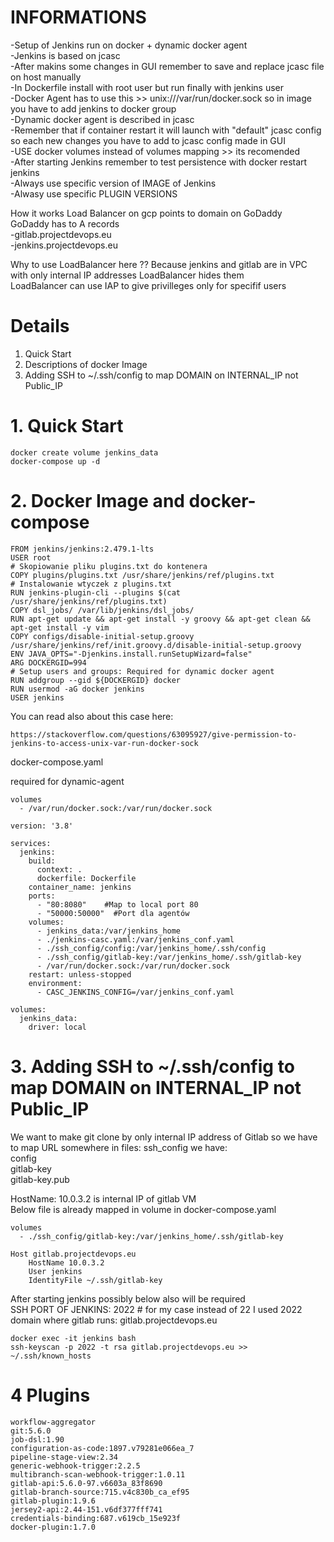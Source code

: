 
# INFORMATIONS
-Setup of Jenkins run on docker + dynamic docker agent  
-Jenkins is based on jcasc  
-After makins some changes in GUI remember to save and replace jcasc file on host manually  
-In Dockerfile install with root user but run finally with jenkins user  
-Docker Agent has to use this >> unix:///var/run/docker.sock so in image you have to add jenkins to docker group  
-Dynamic docker agent is described in jcasc  
-Remember that if container restart it will launch with "default" jcasc config so each new changes you have to add to jcasc config made in GUI  
-USE docker volumes instead of volumes mapping >> its recomended  
-After starting Jenkins remember to test persistence with docker restart jenkins  
-Always use specific version of IMAGE of Jenkins  
-Alwasy use specific PLUGIN VERSIONS  


How it works
Load Balancer on gcp points to domain on GoDaddy  
GoDaddy has to A records  
-gitlab.projectdevops.eu  
-jenkins.projectdevops.eu  

Why to use LoadBalancer here ??
Because jenkins and gitlab are in VPC with only internal IP addresses
LoadBalancer hides them  
LoadBalancer can use IAP to give privilleges only for specifif users  


# Details
1. Quick Start  
2. Descriptions of docker Image
3. Adding SSH to ~/.ssh/config to map DOMAIN on INTERNAL_IP not Public_IP  

# 1. Quick Start
```
docker create volume jenkins_data
docker-compose up -d
```

# 2. Docker Image and docker-compose
```
FROM jenkins/jenkins:2.479.1-lts
USER root
# Skopiowanie pliku plugins.txt do kontenera
COPY plugins/plugins.txt /usr/share/jenkins/ref/plugins.txt
# Instalowanie wtyczek z plugins.txt
RUN jenkins-plugin-cli --plugins $(cat /usr/share/jenkins/ref/plugins.txt)
COPY dsl_jobs/ /var/lib/jenkins/dsl_jobs/
RUN apt-get update && apt-get install -y groovy && apt-get clean && apt-get install -y vim
COPY configs/disable-initial-setup.groovy /usr/share/jenkins/ref/init.groovy.d/disable-initial-setup.groovy
ENV JAVA_OPTS="-Djenkins.install.runSetupWizard=false"
ARG DOCKERGID=994
# Setup users and groups: Required for dynamic docker agent
RUN addgroup --gid ${DOCKERGID} docker
RUN usermod -aG docker jenkins
USER jenkins
```
You can read also about this case here:  
```
https://stackoverflow.com/questions/63095927/give-permission-to-jenkins-to-access-unix-var-run-docker-sock
```

docker-compose.yaml  

required for dynamic-agent
```
volumes
  - /var/run/docker.sock:/var/run/docker.sock
```

```
version: '3.8'

services:
  jenkins:
    build:
      context: . 
      dockerfile: Dockerfile
    container_name: jenkins
    ports:
      - "80:8080"    #Map to local port 80
      - "50000:50000"  #Port dla agentów
    volumes:
      - jenkins_data:/var/jenkins_home  
      - ./jenkins-casc.yaml:/var/jenkins_conf.yaml
      - ./ssh_config/config:/var/jenkins_home/.ssh/config
      - ./ssh_config/gitlab-key:/var/jenkins_home/.ssh/gitlab-key
      - /var/run/docker.sock:/var/run/docker.sock
    restart: unless-stopped
    environment:
      - CASC_JENKINS_CONFIG=/var/jenkins_conf.yaml

volumes:
  jenkins_data:
    driver: local
```

# 3. Adding SSH to ~/.ssh/config to map DOMAIN on INTERNAL_IP not Public_IP 
We want to make git clone by only internal IP address of Gitlab so we have to map URL somewhere
in files: ssh_config we have:  
config  
gitlab-key  
gitlab-key.pub  

HostName: 10.0.3.2 is internal IP of gitlab VM  
Below file is already mapped in volume in docker-compose.yaml
```
volumes
  - ./ssh_config/gitlab-key:/var/jenkins_home/.ssh/gitlab-key
```

```
Host gitlab.projectdevops.eu
    HostName 10.0.3.2
    User jenkins
    IdentityFile ~/.ssh/gitlab-key
```

After starting jenkins possibly below also will be required   
SSH PORT OF JENKINS: 2022 # for my case instead of 22 I used 2022  
domain where gitlab runs: gitlab.projectdevops.eu  
```
docker exec -it jenkins bash
ssh-keyscan -p 2022 -t rsa gitlab.projectdevops.eu >> ~/.ssh/known_hosts

```

# 4 Plugins
```
workflow-aggregator
git:5.6.0
job-dsl:1.90
configuration-as-code:1897.v79281e066ea_7
pipeline-stage-view:2.34
generic-webhook-trigger:2.2.5
multibranch-scan-webhook-trigger:1.0.11
gitlab-api:5.6.0-97.v6603a_83f8690
gitlab-branch-source:715.v4c830b_ca_ef95
gitlab-plugin:1.9.6
jersey2-api:2.44-151.v6df377fff741
credentials-binding:687.v619cb_15e923f
docker-plugin:1.7.0
```
